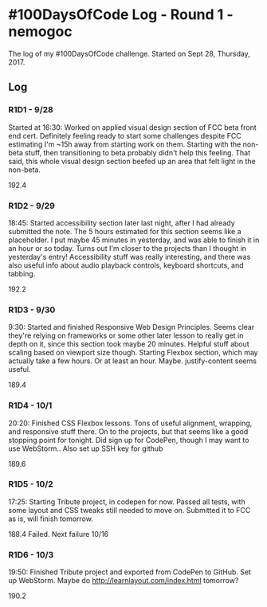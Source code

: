 # #100DaysOfCode Log - Round 1 - nemogoc

The log of my #100DaysOfCode challenge. Started on Sept 28, Thursday, 2017.

## Log

### R1D1 - 9/28
Started at 16:30: Worked on applied visual design section of FCC beta front end cert. Definitely feeling ready to start some challenges despite FCC estimating I'm ~15h away from starting work on them. Starting with the non-beta stuff, then transitioning to beta probably didn't help this feeling. That said, this whole visual design section beefed up an area that felt light in the non-beta.

192.4

### R1D2 - 9/29
18:45: Started accessibility section later last night, after I had already submitted the note. The 5 hours estimated for this section seems like a placeholder. I put maybe 45 minutes in yesterday, and was able to finish it in an hour or so today. Turns out I'm closer to the projects than I thought in yesterday's entry! Accessibility stuff was really interesting, and there was also useful info about audio playback controls, keyboard shortcuts, and tabbing.

192.2

### R1D3 - 9/30
9:30: Started and finished Responsive Web Design Principles. Seems clear they're relying on frameworks or some other later lesson to really get in depth on it, since this section took maybe 20 minutes. Helpful stuff about scaling based on viewport size though. Starting Flexbox section, which may actually take a few hours. Or at least an hour. Maybe. justify-content seems useful.

189.4

### R1D4 - 10/1
20:20: Finished CSS Flexbox lessons. Tons of useful alignment, wrapping, and responsive stuff there. On to the projects, but that seems like a good stopping point for tonight. Did sign up for CodePen, though I may want to use WebStorm.. Also set up SSH key for github

189.6

### R1D5 - 10/2
17:25: Starting Tribute project, in codepen for now. Passed all tests, with some layout and CSS tweaks still needed to move on. Submitted it to FCC as is, will finish tomorrow.

188.4 Failed. Next failure 10/16

### R1D6 - 10/3
19:50: Finished Tribute project and exported from CodePen to GitHub. Set up WebStorm.
Maybe do http://learnlayout.com/index.html tomorrow?

190.2
